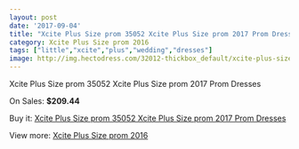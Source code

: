 ```yaml
---
layout: post
date: '2017-09-04'
title: "Xcite Plus Size prom 35052 Xcite Plus Size prom 2017 Prom Dresses"
category: Xcite Plus Size prom 2016
tags: ["little","xcite","plus","wedding","dresses"]
image: http://img.hectodress.com/32012-thickbox_default/xcite-plus-size-prom-35052-xcite-plus-size-prom-2012-prom-dresses.jpg
---
```

Xcite Plus Size prom 35052 Xcite Plus Size prom 2017 Prom Dresses

On Sales: **$209.44**
<a href="https://www.hectodress.com/xcite-plus-size-prom-2013/14541-xcite-plus-size-prom-35052-xcite-plus-size-prom-2012-prom-dresses.html"><amp-img layout="responsive" width="600" height="600" src="//img.hectodress.com/32012-thickbox_default/xcite-plus-size-prom-35052-xcite-plus-size-prom-2012-prom-dresses.jpg" alt="Xcite Plus Size prom 35052 Xcite Plus Size prom 2017 Prom Dresses 0" /></a>

Buy it: [Xcite Plus Size prom 35052 Xcite Plus Size prom 2017 Prom Dresses](https://www.hectodress.com/xcite-plus-size-prom-2013/14541-xcite-plus-size-prom-35052-xcite-plus-size-prom-2012-prom-dresses.html "Xcite Plus Size prom 35052 Xcite Plus Size prom 2017 Prom Dresses")

View more: [Xcite Plus Size prom 2016](https://www.hectodress.com/260-xcite-plus-size-prom-2013 "Xcite Plus Size prom 2016")